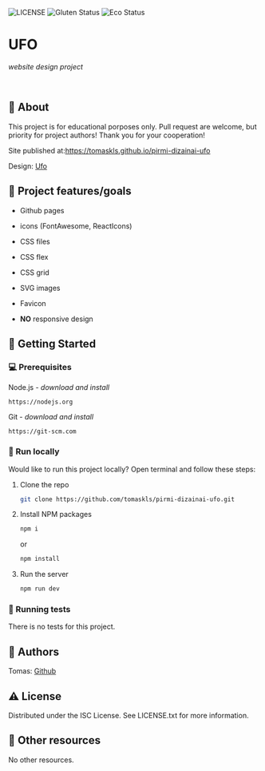 ![LICENSE](https://img.shields.io/badge/License-ISC-blue.svg?style=flat-square)
![Gluten Status](https://img.shields.io/badge/Gluten-Free-green.svg)
![Eco Status](https://img.shields.io/badge/ECO-Friendly-green.svg)

# UFO

_website design project_

<br>

## 🌟 About

This project is for educational porposes only. Pull request are welcome, but priority for project authors! Thank you for your cooperation!

Site published at:https://tomaskls.github.io/pirmi-dizainai-ufo

Design: [Ufo](https://www.pinterest.com/pin/464293042846052704/)

## 🎯 Project features/goals

-   Github pages
-   icons (FontAwesome, ReactIcons)
-   CSS files
-   CSS flex
-   CSS grid
-   SVG images
-   Favicon

-   **NO** responsive design

## 🧰 Getting Started

### 💻 Prerequisites

Node.js - _download and install_

```
https://nodejs.org
```

Git - _download and install_

```
https://git-scm.com
```

### 🏃 Run locally

Would like to run this project locally? Open terminal and follow these steps:

1. Clone the repo
    ```sh
    git clone https://github.com/tomaskls/pirmi-dizainai-ufo.git
    ```
2. Install NPM packages
    ```sh
    npm i
    ```
    or
    ```sh
    npm install
    ```
3. Run the server
    ```sh
    npm run dev
    ```

### 🧪 Running tests

There is no tests for this project.

## 🎅 Authors

Tomas: [Github](https://github.com/tomaskls/)

## ⚠️ License

Distributed under the ISC License. See LICENSE.txt for more information.

## 🔗 Other resources

No other resources.